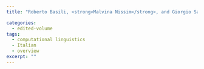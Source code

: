 ```yaml
---
title: "Roberto Basili, <strong>Malvina Nissim</strong>, and Giorgio Satta (eds.). <em>Proceedings of the Fourth Italian Conference on Computational Linguistics (CLiC-it 2017)</em>."

categories: 
  - edited-volume
tags:
  - computational linguistics
  - Italian
  - overview
excerpt: ""
---
```




